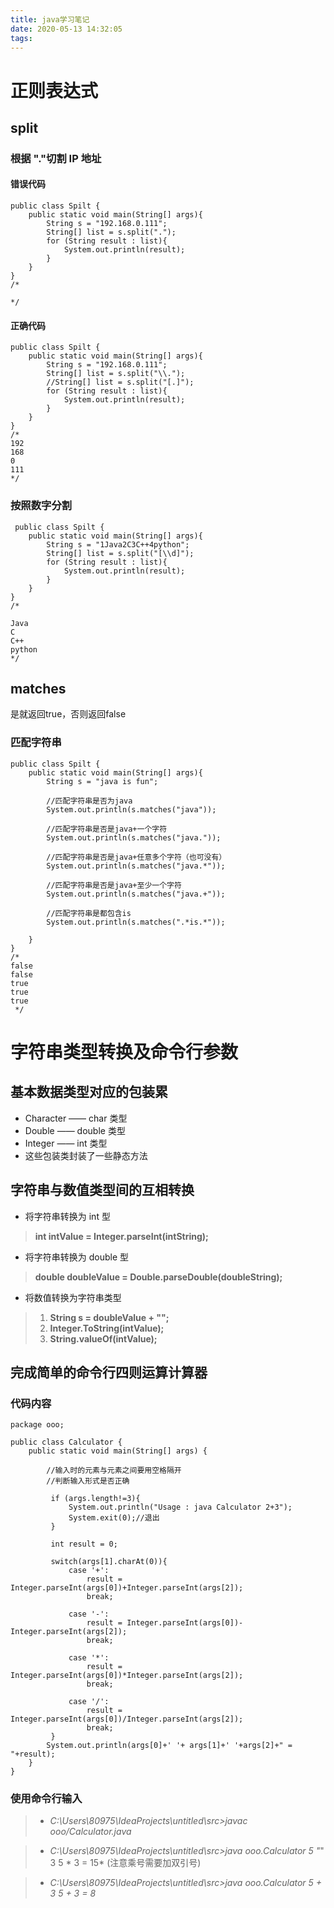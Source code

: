 ```yaml
---
title: java学习笔记
date: 2020-05-13 14:32:05
tags:
---
```

# 正则表达式
## split
### 根据 "."切割 IP 地址
#### 错误代码
```
public class Spilt {
    public static void main(String[] args){
        String s = "192.168.0.111";
        String[] list = s.split(".");
        for (String result : list){
            System.out.println(result);
        }
    }
}
/*

*/
```
#### 正确代码
```
public class Spilt {
    public static void main(String[] args){
        String s = "192.168.0.111";
        String[] list = s.split("\\.");
        //String[] list = s.split("[.]");
        for (String result : list){
            System.out.println(result);
        }
    }
}
/*
192
168
0
111
*/
```
### 按照数字分割

```
 public class Spilt {
    public static void main(String[] args){
        String s = "1Java2C3C++4python";
        String[] list = s.split("[\\d]");
        for (String result : list){
            System.out.println(result);
        }
    }
}
/*

Java
C
C++
python
*/
```
## matches
是就返回true，否则返回false
### 匹配字符串
```
public class Spilt {
    public static void main(String[] args){
        String s = "java is fun";

        //匹配字符串是否为java
        System.out.println(s.matches("java"));

        //匹配字符串是否是java+一个字符
        System.out.println(s.matches("java."));

        //匹配字符串是否是java+任意多个字符（也可没有）
        System.out.println(s.matches("java.*"));

        //匹配字符串是否是java+至少一个字符
        System.out.println(s.matches("java.+"));

        //匹配字符串是都包含is
        System.out.println(s.matches(".*is.*"));

    }
}
/*
false
false
true
true
true
 */
```
# 字符串类型转换及命令行参数
## 基本数据类型对应的包装累
- Character —— char 类型
- Double —— double 类型
- Integer —— int 类型
- 这些包装类封装了一些静态方法

## 字符串与数值类型间的互相转换
- 将字符串转换为 int 型
> **int intValue = Integer.parseInt(intString);**
- 将字符串转换为 double 型
> **double doubleValue = Double.parseDouble(doubleString);**

- 将数值转换为字符串类型

> 1. **String s = doubleValue + "";**
> 2. **Integer.ToString(intValue);**
> 3. **String.valueOf(intValue);**

## 完成简单的命令行四则运算计算器
### 代码内容
```
package ooo;

public class Calculator {
    public static void main(String[] args) {

        //输入时的元素与元素之间要用空格隔开
        //判断输入形式是否正确

         if (args.length!=3){
             System.out.println("Usage : java Calculator 2+3");
             System.exit(0);//退出
         }

         int result = 0;

         switch(args[1].charAt(0)){
             case '+':
                 result = Integer.parseInt(args[0])+Integer.parseInt(args[2]);
                 break;

             case '-':
                 result = Integer.parseInt(args[0])-Integer.parseInt(args[2]);
                 break;

             case '*':
                 result = Integer.parseInt(args[0])*Integer.parseInt(args[2]);
                 break;

             case '/':
                 result = Integer.parseInt(args[0])/Integer.parseInt(args[2]);
                 break;
         }
        System.out.println(args[0]+' '+ args[1]+' '+args[2]+" = "+result);
    }
}
```
### 使用命令行输入
> - *C:\Users\80975\IdeaProjects\untitled\src>javac ooo/Calculator.java*

> - *C:\Users\80975\IdeaProjects\untitled\src>java ooo.Calculator 5 "*" 3
5 * 3 = 15*
(注意乘号需要加双引号)

> - *C:\Users\80975\IdeaProjects\untitled\src>java ooo.Calculator 5 + 3
> 5 + 3 = 8*



 



